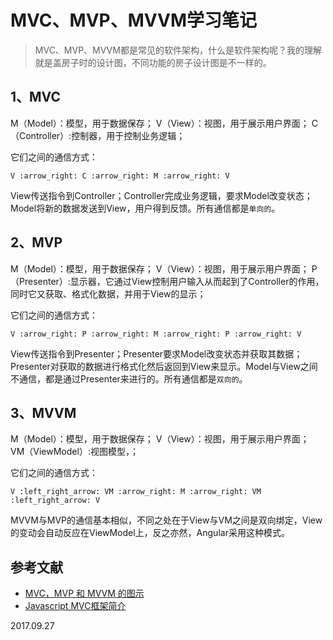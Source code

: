 # MVC、MVP、MVVM学习笔记

>MVC、MVP、MVVM都是常见的软件架构，什么是软件架构呢？我的理解就是盖房子时的设计图，不同功能的房子设计图是不一样的。

## 1、MVC
M（Model）：模型，用于数据保存；
V（View）：视图，用于展示用户界面；
C（Controller）:控制器，用于控制业务逻辑；

它们之间的通信方式：
```
V :arrow_right: C :arrow_right: M :arrow_right: V
```
View传送指令到Controller；Controller完成业务逻辑，要求Model改变状态；Model将新的数据发送到View，用户得到反馈。所有通信都是`单向的`。

## 2、MVP
M（Model）：模型，用于数据保存；
V（View）：视图，用于展示用户界面；
P（Presenter）:显示器，它通过View控制用户输入从而起到了Controller的作用，同时它又获取、格式化数据，并用于View的显示；

它们之间的通信方式：
```
V :arrow_right: P :arrow_right: M :arrow_right: P :arrow_right: V
```
View传送指令到Presenter；Presenter要求Model改变状态并获取其数据；Presenter对获取的数据进行格式化然后返回到View来显示。Model与View之间不通信，都是通过Presenter来进行的。所有通信都是`双向的`。

## 3、MVVM
M（Model）：模型，用于数据保存；
V（View）：视图，用于展示用户界面；
VM（ViewModel）:视图模型，；

它们之间的通信方式：
```
V :left_right_arrow: VM :arrow_right: M :arrow_right: VM :left_right_arrow: V
```
MVVM与MVP的通信基本相似，不同之处在于View与VM之间是双向绑定，View的变动会自动反应在ViewModel上，反之亦然，Angular采用这种模式。

## 参考文献
* [MVC，MVP 和 MVVM 的图示](http://www.ruanyifeng.com/blog/2015/02/mvcmvp_mvvm.html)
* [Javascript MVC框架简介](https://segmentfault.com/a/1190000000607382)

2017.09.27